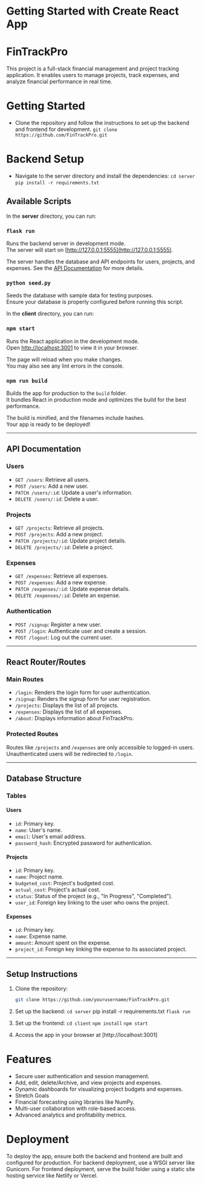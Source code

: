 # Getting Started with Create React App

# FinTrackPro

This project is a full-stack financial management and project tracking application. It enables users to manage projects, track expenses, and analyze financial performance in real time.

# Getting Started
- Clone the repository and follow the instructions to set up the backend and frontend for development.
`git clone https://github.com/FinTrackPro.git`

# Backend Setup
- Navigate to the server directory and install the dependencies:
`cd server`
`pip install -r requirements.txt`

## Available Scripts

In the **server** directory, you can run:

### `flask run`

Runs the backend server in development mode.  
The server will start on [http://127.0.0.1:5555](http://127.0.0.1:5555).

The server handles the database and API endpoints for users, projects, and expenses. See the [API Documentation](#api-documentation) for more details.

### `python seed.py`

Seeds the database with sample data for testing purposes.  
Ensure your database is properly configured before running this script.

In the **client** directory, you can run:

### `npm start`

Runs the React application in the development mode.  
Open [http://localhost:3001](http://localhost:3001) to view it in your browser.

The page will reload when you make changes.  
You may also see any lint errors in the console.

### `npm run build`

Builds the app for production to the `build` folder.  
It bundles React in production mode and optimizes the build for the best performance.

The build is minified, and the filenames include hashes.  
Your app is ready to be deployed!

---

## API Documentation

### Users
- `GET /users`: Retrieve all users.
- `POST /users`: Add a new user.
- `PATCH /users/:id`: Update a user's information.
- `DELETE /users/:id`: Delete a user.

### Projects
- `GET /projects`: Retrieve all projects.
- `POST /projects`: Add a new project.
- `PATCH /projects/:id`: Update project details.
- `DELETE /projects/:id`: Delete a project.

### Expenses
- `GET /expenses`: Retrieve all expenses.
- `POST /expenses`: Add a new expense.
- `PATCH /expenses/:id`: Update expense details.
- `DELETE /expenses/:id`: Delete an expense.

### Authentication
- `POST /signup`: Register a new user.
- `POST /login`: Authenticate user and create a session.
- `POST /logout`: Log out the current user.

---

## React Router/Routes

### Main Routes
- `/login`: Renders the login form for user authentication.
- `/signup`: Renders the signup form for user registration.
- `/projects`: Displays the list of all projects.
- `/expenses`: Displays the list of all expenses.
- `/about`: Displays information about FinTrackPro.

### Protected Routes
Routes like `/projects` and `/expenses` are only accessible to logged-in users. Unauthenticated users will be redirected to `/login`.

---

## Database Structure

### Tables
#### Users
- `id`: Primary key.
- `name`: User's name.
- `email`: User's email address.
- `password_hash`: Encrypted password for authentication.

#### Projects
- `id`: Primary key.
- `name`: Project name.
- `budgeted_cost`: Project's budgeted cost.
- `actual_cost`: Project's actual cost.
- `status`: Status of the project (e.g., "In Progress", "Completed").
- `user_id`: Foreign key linking to the user who owns the project.

#### Expenses
- `id`: Primary key.
- `name`: Expense name.
- `amount`: Amount spent on the expense.
- `project_id`: Foreign key linking the expense to its associated project.

---

## Setup Instructions

1. Clone the repository:  
   ```bash
   git clone https://github.com/yourusername/FinTrackPro.git

2. Set up the backend:
    `cd server`
pip install -r requirements.txt
    `flask run`

3. Set up the frontend:
    `cd client`
    `npm install`
    `npm start`

4. Access the app in your browser at [http://localhost:3001]

# Features
- Secure user authentication and session management.
- Add, edit, delete/Archive, and view projects and expenses.
- Dynamic dashboards for visualizing project budgets and expenses.
- Stretch Goals
- Financial forecasting using libraries like NumPy.
- Multi-user collaboration with role-based access.
- Advanced analytics and profitability metrics.

# Deployment
To deploy the app, ensure both the backend and frontend are built and configured for production.
For backend deployment, use a WSGI server like Gunicorn.
For frontend deployment, serve the build folder using a static site hosting service like Netlify or Vercel.


